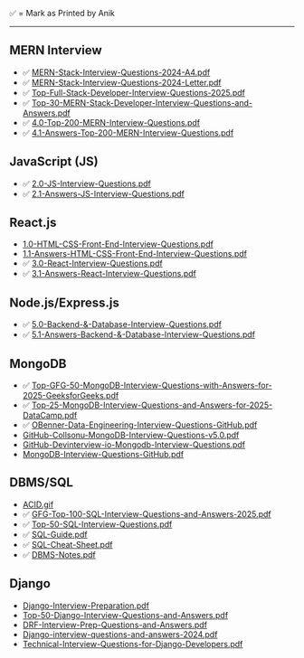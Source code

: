 ✅ = Mark as Printed by Anik

---

## MERN Interview
- ✅ [MERN-Stack-Interview-Questions-2024-A4.pdf](./mern/MERN-Stack-Interview-Questions-2024-A4.pdf)
- ✅ [MERN-Stack-Interview-Questions-2024-Letter.pdf](./mern/MERN-Stack-Interview-Questions-2024-Letter.pdf)
- ✅ [Top-Full-Stack-Developer-Interview-Questions-2025.pdf](./mern/Top-Full-Stack-Developer-Interview-Questions-2025.pdf)
- ✅ [Top-30-MERN-Stack-Developer-Interview-Questions-and-Answers.pdf](./mern/Top-30-MERN-Stack-Developer-Interview-Questions-and-Answers.pdf)
- ✅ [4.0-Top-200-MERN-Interview-Questions.pdf](./mern/4.0-Top-200-MERN-Interview-Questions.pdf)
- ✅ [4.1-Answers-Top-200-MERN-Interview-Questions.pdf](./mern/4.1-Answers-Top-200-MERN-Interview-Questions.pdf)

## JavaScript (JS)
- ✅ [2.0-JS-Interview-Questions.pdf](./javascript/2.0-JS-Interview-Questions.pdf)
- ✅ [2.1-Answers-JS-Interview-Questions.pdf](./javascript/2.1-Answers-JS-Interview-Questions.pdf)

## React.js
- [1.0-HTML-CSS-Front-End-Interview-Questions.pdf](./reactjs/1.0-HTML-CSS-Front-End-Interview-Questions.pdf)
- [1.1-Answers-HTML-CSS-Front-End-Interview-Questions.pdf](./reactjs/1.1-Answers-HTML-CSS-Front-End-Interview-Questions.pdf)
- ✅ [3.0-React-Interview-Questions.pdf](./reactjs/3.0-React-Interview-Questions.pdf)
- ✅ [3.1-Answers-React-Interview-Questions.pdf](./reactjs/3.1-Answers-React-Interview-Questions.pdf)

## Node.js/Express.js
- ✅ [5.0-Backend-&-Database-Interview-Questions.pdf](./nodejs-expressjs/5.0-Backend-&-Database-Interview-Questions.pdf)
- ✅ [5.1-Answers-Backend-&-Database-Interview-Questions.pdf](./nodejs-expressjs/5.1-Answers-Backend-&-Database-Interview-Questions.pdf)

## MongoDB
- ✅ [Top-GFG-50-MongoDB-Interview-Questions-with-Answers-for-2025-GeeksforGeeks.pdf](./mongodb/Top-GFG-50-MongoDB-Interview-Questions-with-Answers-for-2025-GeeksforGeeks.pdf)
- ✅ [Top-25-MongoDB-Interview-Questions-and-Answers-for-2025-DataCamp.pdf](./mongodb/Top-25-MongoDB-Interview-Questions-and-Answers-for-2025-DataCamp.pdf)
- ✅ [OBenner-Data-Engineering-Interview-Questions-GitHub.pdf](./mongodb/OBenner-Data-Engineering-Interview-Questions-GitHub.pdf)
- [GitHub-Collsonu-MongoDB-Interview-Questions-v5.0.pdf](./mongodb/GitHub-Collsonu-MongoDB-Interview-Questions-v5.0.pdf)
- [GitHub-Devinterview-io-Mongodb-Interview-Questions.pdf](./mongodb/GitHub-Devinterview-io-Mongodb-Interview-Questions.pdf)
- [MongoDB-Interview-Questions-GitHub.pdf](./mongodb/MongoDB-Interview-Questions-GitHub.pdf)

## DBMS/SQL
- [ACID.gif](./dbms-sql/ACID.gif)
- ✅ [GFG-Top-100-SQL-Interview-Questions-and-Answers-2025.pdf](./dbms-sql/GFG-Top-100-SQL-Interview-Questions-and-Answers-2025.pdf)
- ✅ [Top-50-SQL-Interview-Questions.pdf](./dbms-sql/Top-50-SQL-Interview-Questions.pdf)
- ✅ [SQL-Guide.pdf](./dbms-sql/SQL-Guide.pdf)
- ✅ [SQL-Cheat-Sheet.pdf](./dbms-sql/SQL-Cheat-Sheet.pdf)
- ✅ [DBMS-Notes.pdf](./dbms-sql/DBMS-Notes.pdf)

## Django
- [Django-Interview-Preparation.pdf](./django/Django-Interview-Preparation.pdf)
- [Top-50-Django-Interview-Questions-and-Answers.pdf](./django/Top-50-Django-Interview-Questions-and-Answers.pdf)
- [DRF-Interview-Prep-Questions-and-Answers.pdf](./django/DRF-Interview-Prep-Questions-and-Answers.pdf)
- [Django-interview-questions-and-answers-2024.pdf](./django/Django-interview-questions-and-answers-2024.pdf)
- [Technical-Interview-Questions-for-Django-Developers.pdf](./django/Technical-Interview-Questions-for-Django-Developers.pdf)
